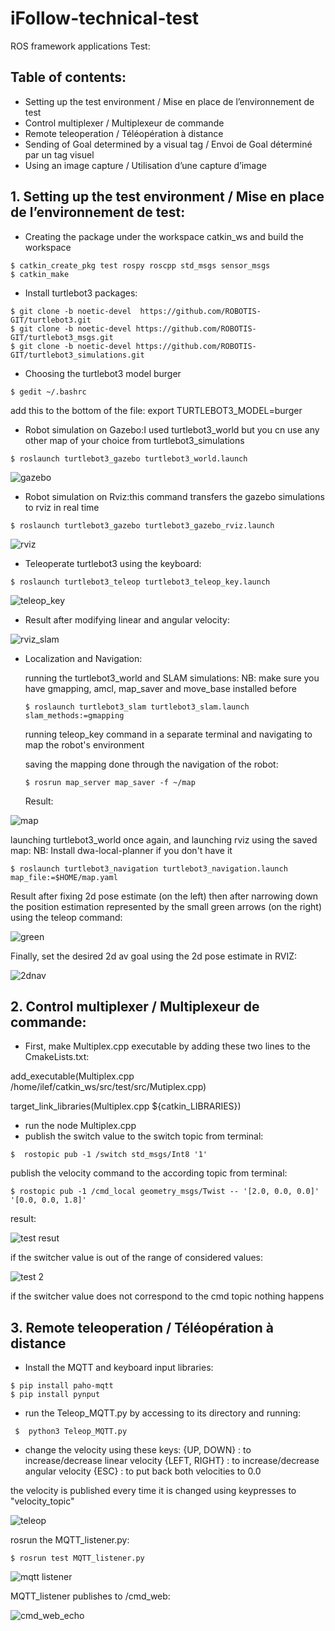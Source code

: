 # iFollow-technical-test
ROS framework applications Test:

## Table of contents: 
*  Setting up the test environment / Mise en place de l’environnement de test
*  Control multiplexer / Multiplexeur de commande
*  Remote teleoperation / Téléopération à distance
*  Sending of Goal determined by a visual tag / Envoi de Goal déterminé par un tag visuel
* Using an image capture / Utilisation d’une capture d’image 

## 1. Setting up the test environment / Mise en place de l’environnement de test: 
* Creating the package under the workspace catkin_ws and build the workspace
```
$ catkin_create_pkg test rospy roscpp std_msgs sensor_msgs
$ catkin_make
```

* Install turtlebot3 packages:
```
$ git clone -b noetic-devel  https://github.com/ROBOTIS-GIT/turtlebot3.git
$ git clone -b noetic-devel https://github.com/ROBOTIS-GIT/turtlebot3_msgs.git
$ git clone -b noetic-devel https://github.com/ROBOTIS-GIT/turtlebot3_simulations.git
```

* Choosing the turtlebot3 model burger
```
$ gedit ~/.bashrc
```
add this to the bottom of the file: export TURTLEBOT3_MODEL=burger

* Robot simulation on Gazebo:I used turtlebot3_world but you cn use any other map of your choice from turtlebot3_simulations
```
$ roslaunch turtlebot3_gazebo turtlebot3_world.launch
```

![gazebo](https://github.com/Ilef27/iFollow-technical-test/assets/74418956/1e92bdeb-7cad-4a59-b6aa-92d1baa0d9d1)

* Robot simulation on Rviz:this command transfers the gazebo simulations to rviz in real time
```
$ roslaunch turtlebot3_gazebo turtlebot3_gazebo_rviz.launch
```

![rviz](https://github.com/Ilef27/iFollow-technical-test/assets/74418956/b88d9769-212c-4115-8785-1b9431cf55fc)

* Teleoperate turtlebot3 using the keyboard:
```
$ roslaunch turtlebot3_teleop turtlebot3_teleop_key.launch
```

![teleop_key](https://github.com/Ilef27/iFollow-technical-test/assets/74418956/6e8d000a-bd72-4e09-a940-be9f177fe1cc)

* Result after modifying linear and angular velocity: 

![rviz_slam](https://github.com/Ilef27/iFollow-technical-test/assets/74418956/1f75ce52-75df-4862-9e15-6f056b017b82)


* Localization and Navigation:

  running the turtlebot3_world and SLAM simulations:
  NB: make sure you have gmapping, amcl, map_saver and move_base installed before
  ```
  $ roslaunch turtlebot3_slam turtlebot3_slam.launch slam_methods:=gmapping
  ```
   running teleop_key command in a separate terminal and navigating to map the robot's environment
  
   saving the mapping done through the navigation of the robot:
  ```
  $ rosrun map_server map_saver -f ~/map
  ```

  Result:
  
![map](https://github.com/Ilef27/iFollow-technical-test/assets/74418956/e652c767-3232-437a-8c5a-467bfbdf0c7a)


  launching turtlebot3_world once again, and launching rviz using the saved map: 
  NB: Install dwa-local-planner if you don't have it 
  ```
  $ roslaunch turtlebot3_navigation turtlebot3_navigation.launch map_file:=$HOME/map.yaml
  ```
  Result after fixing 2d pose estimate (on the left) then after narrowing down the position estimation represented by the small green arrows (on the right) using      the teleop command: 
  
  ![green](https://github.com/Ilef27/iFollow-technical-test/assets/74418956/344679a8-411a-4409-9a43-49e1a8f1a8a0)

  Finally, set the desired 2d av goal using the 2d pose estimate in RVIZ:

  ![2dnav](https://github.com/Ilef27/iFollow-technical-test/assets/74418956/6a4a7360-eb1c-40a8-ad10-5d0984bc544a)

## 2. Control multiplexer / Multiplexeur de commande:

* First, make Multiplex.cpp executable by adding these two lines to the CmakeLists.txt:

add_executable(Multiplex.cpp /home/ilef/catkin_ws/src/test/src/Mutiplex.cpp)

target_link_libraries(Multiplex.cpp ${catkin_LIBRARIES})

* run the node Multiplex.cpp
* publish the switch value to the switch topic from terminal:
```
$  rostopic pub -1 /switch std_msgs/Int8 '1'
```

publish the velocity command to the according topic from terminal: 
```
$ rostopic pub -1 /cmd_local geometry_msgs/Twist -- '[2.0, 0.0, 0.0]' '[0.0, 0.0, 1.8]'
```
result: 

![test resut](https://github.com/Ilef27/iFollow-technical-test/assets/74418956/b9fde005-da8a-4a29-b2b1-965cba868857)


if the switcher value is out of the range of considered values: 

![test 2](https://github.com/Ilef27/iFollow-technical-test/assets/74418956/72c02a89-a36b-4a2e-91c9-c255ca823764)



if the switcher value does not correspond to the cmd topic nothing happens

## 3. Remote teleoperation / Téléopération à distance

* Install the MQTT and keyboard input libraries:
```
$ pip install paho-mqtt
$ pip install pynput
```

* run the Teleop_MQTT.py by accessing to its directory and running:
```
 $  python3 Teleop_MQTT.py
```

 * change the velocity using these keys:
  {UP, DOWN} : to increase/decrease linear velocity
  {LEFT, RIGHT} : to increase/decrease angular velocity
  {ESC} : to put back both velocities to 0.0
  
the velocity is published every time it is changed using keypresses to "velocity_topic"

![teleop](https://github.com/Ilef27/iFollow-technical-test/assets/74418956/1815cefa-8967-4766-85a4-74b1dfd12069)

rosrun the MQTT_listener.py: 
```
$ rosrun test MQTT_listener.py
```

![mqtt listener](https://github.com/Ilef27/iFollow-technical-test/assets/74418956/b87e9ca3-7b08-4662-b560-7fa3e6a8b46b)



MQTT_listener publishes to /cmd_web:

![cmd_web_echo](https://github.com/Ilef27/iFollow-technical-test/assets/74418956/4b0fbcc9-b71c-4b84-8187-49034b981f05)

